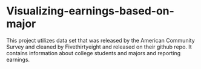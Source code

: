 # Visualizing-earnings-based-on-major
This project utilizes  data set that was released by the American Community Survey and cleaned by Fivethirtyeight and released on their github repo. It contains information about college students and majors and reporting earnings.
